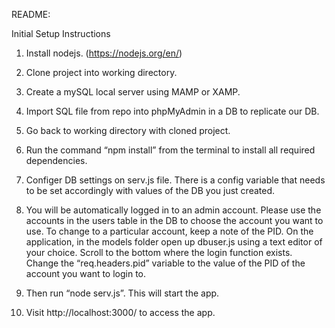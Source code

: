 README:

Initial Setup Instructions

1.	Install nodejs. (https://nodejs.org/en/)

2.	Clone project into working directory.

3.	Create a mySQL local server using MAMP or XAMP.

4.	Import SQL file from repo into phpMyAdmin in a DB to replicate our DB.

5.	Go back to working directory with cloned project.

6.	Run the command “npm install” from the terminal to install all required dependencies.

7.	Configer DB settings on serv.js file. There is a config variable that needs to be set accordingly with values of the DB you just created. 

8.	You will be automatically logged in to an admin account. Please use the accounts in the users table in the DB to choose the account you want to use. To change to a particular account, keep a note of the PID. On the application, in the models folder open up dbuser.js using a text editor of your choice. Scroll to the bottom where the login function exists. Change the “req.headers.pid” variable to the value of the PID of the account you want to login to.

9.	Then run “node serv.js”. This will start the app. 

10.	Visit http://localhost:3000/ to access the app.
